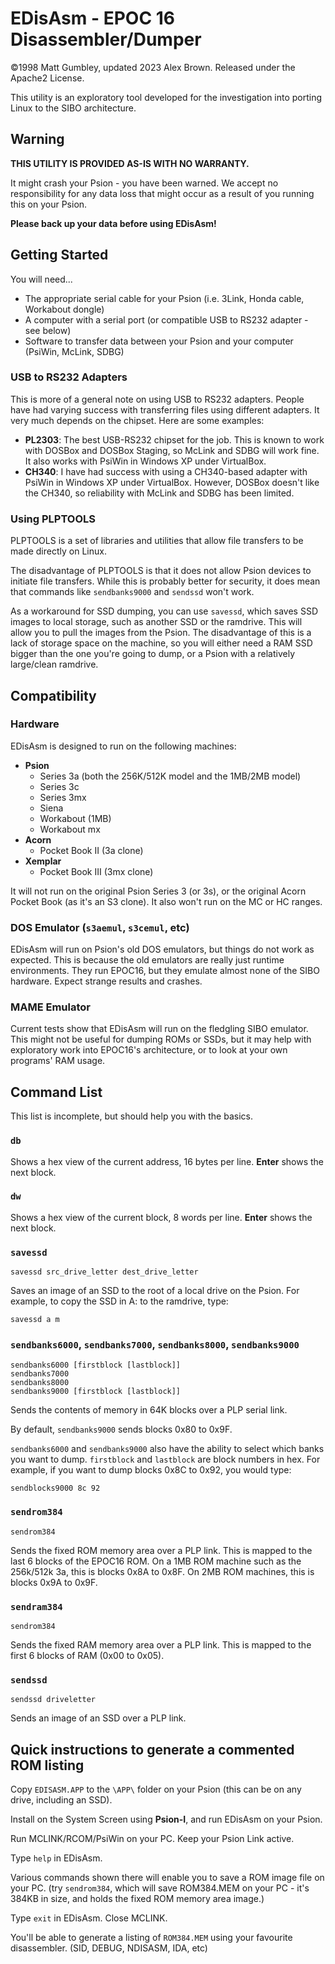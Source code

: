 # EDisAsm - EPOC 16 Disassembler/Dumper

&copy;1998 Matt Gumbley, updated 2023 Alex Brown. Released under the Apache2 License.

This utility is an exploratory tool developed for the investigation into
porting Linux to the SIBO architecture.

## Warning

**THIS UTILITY IS PROVIDED AS-IS WITH NO WARRANTY.**

It might crash your Psion - you have been warned. We accept no responsibility
for any data loss that might occur as a result of you running this on your
Psion.

**Please back up your data before using EDisAsm!**

## Getting Started

You will need...

- The appropriate serial cable for your Psion (i.e. 3Link, Honda cable, Workabout dongle)
- A computer with a serial port (or compatible USB to RS232 adapter - see below)
- Software to transfer data between your Psion and your computer (PsiWin, McLink, SDBG)

### USB to RS232 Adapters

This is more of a general note on using USB to RS232 adapters. People have had varying success with transferring files using different adapters. It very much depends on the chipset. Here are some examples:

- **PL2303**: The best USB-RS232 chipset for the job. This is known to work with DOSBox and DOSBox Staging, so McLink and SDBG will work fine. It also works with PsiWin in Windows XP under VirtualBox.
- **CH340**: I have had success with using a CH340-based adapter with PsiWin in Windows XP under VirtualBox. However, DOSBox doesn't like the CH340, so reliability with McLink and SDBG has been limited.

### Using PLPTOOLS

PLPTOOLS is a set of libraries and utilities that allow file transfers to be made directly on Linux.

The disadvantage of PLPTOOLS is that it does not allow Psion devices to initiate file transfers. While this is probably better for security, it does mean that commands like `sendbanks9000` and `sendssd` won't work.

As a workaround for SSD dumping, you can use `savessd`, which saves SSD images to local storage, such as another SSD or the ramdrive. This will allow you to pull the images from the Psion. The disadvantage of this is a lack of storage space on the machine, so you will either need a RAM SSD bigger than the one you're going to dump, or a Psion with a relatively large/clean ramdrive.

## Compatibility

### Hardware

EDisAsm is designed to run on the following machines:

- **Psion**
  - Series 3a (both the 256K/512K model and the 1MB/2MB model)
  - Series 3c
  - Series 3mx
  - Siena
  - Workabout (1MB)
  - Workabout mx
- **Acorn**
  - Pocket Book II (3a clone)
- **Xemplar**
  - Pocket Book III (3mx clone)

It will not run on the original Psion Series 3 (or 3s), or the original Acorn Pocket Book (as it's an S3 clone). It also won't run on the MC or HC ranges.

### DOS Emulator (`s3aemul`, `s3cemul`, etc)

EDisAsm will run on Psion's old DOS emulators, but things do not work as expected. This is because the old emulators are really just runtime environments. They run EPOC16, but they emulate almost none of the SIBO hardware. Expect strange results and crashes.

### MAME Emulator

Current tests show that EDisAsm will run on the fledgling SIBO emulator. This might not be useful for dumping ROMs or SSDs, but it may help with exploratory work into EPOC16's architecture, or to look at your own programs' RAM usage.

## Command List

This list is incomplete, but should help you with the basics.

### `db`

Shows a hex view of the current address, 16 bytes per line. **Enter** shows the next block.

### `dw`

Shows a hex view of the current block, 8 words per line. **Enter** shows the next block.

### `savessd`

```
savessd src_drive_letter dest_drive_letter
```

Saves an image of an SSD to the root of a local drive on the Psion. For example, to copy the SSD in A: to the ramdrive, type:

```
savessd a m
```

### `sendbanks6000`, `sendbanks7000`, `sendbanks8000`, `sendbanks9000`

```
sendbanks6000 [firstblock [lastblock]]
sendbanks7000
sendbanks8000
sendbanks9000 [firstblock [lastblock]]
```

Sends the contents of memory in 64K blocks over a PLP serial link.

By default, `sendbanks9000` sends blocks 0x80 to 0x9F.

`sendbanks6000` and `sendbanks9000` also have the ability to select which banks you want to dump. `firstblock` and `lastblock` are block numbers in hex. For example, if you want to dump blocks 0x8C to 0x92, you would type:

```
sendblocks9000 8c 92
```

### `sendrom384`

```
sendrom384
```

Sends the fixed ROM memory area over a PLP link. This is mapped to the last 6 blocks of the EPOC16 ROM. On a 1MB ROM machine such as the 256k/512k 3a, this is blocks 0x8A to 0x8F. On 2MB ROM machines, this is blocks 0x9A to 0x9F.

### `sendram384`

```
sendrom384
```

Sends the fixed RAM memory area over a PLP link. This is mapped to the first 6 blocks of RAM (0x00 to 0x05).

### `sendssd`

```
sendssd driveletter
```

Sends an image of an SSD over a PLP link.

## Quick instructions to generate a commented ROM listing

Copy `EDISASM.APP` to the `\APP\` folder on your Psion (this can be on any drive, including an SSD).

Install on the System Screen using **Psion-I**, and run EDisAsm on your Psion.

Run MCLINK/RCOM/PsiWin on your PC. Keep your Psion Link active.

Type `help` in EDisAsm.

Various commands shown there will enable you to save a ROM image file on your
PC. (try `sendrom384`, which will save ROM384.MEM on your PC - it's 384KB in
size, and holds the fixed ROM memory area image.)

Type `exit` in EDisAsm. Close MCLINK.

You'll be able to generate a listing of `ROM384.MEM` using your favourite
disassembler. (SID, DEBUG, NDISASM, IDA, etc)
